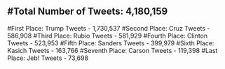 #Total Number of Tweets: 4,180,159 
---
#First Place: Trump Tweets - 1,730,537
#Second Place: Cruz Tweets - 586,908
#Third Place: Rubio Tweets - 581,929
#Fourth Place: Clinton Tweets - 523,953
#Fifth Place: Sanders Tweets - 399,979
#Sixth Place: Kasich Tweets - 163,766
#Seventh Place: Carson Tweets - 119,398
#Last Place: Jeb! Tweets - 73,698
